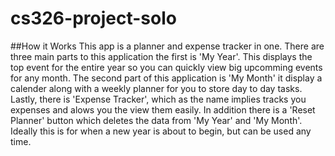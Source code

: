 # cs326-project-solo

##How it Works
This app is a planner and expense tracker in one. There are three main parts to this application the first is 'My Year'. This displays the top event for the entire year so you can quickly view big upcomming events for any month. The second part of this application is 'My Month' it display a calender along with a weekly planner for you to store day to day tasks. Lastly, there is 'Expense Tracker', which as the name implies tracks you expenses and alows you the view them easily. In addition there is a 'Reset Planner' button which deletes the data from 'My Year' and 'My Month'. Ideally this is for when a new year is about to begin, but can be used any time.

